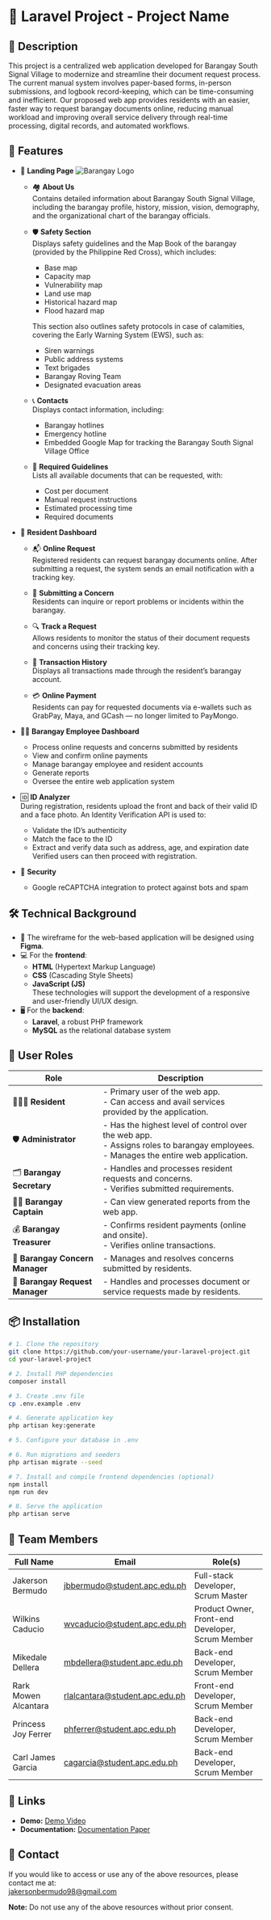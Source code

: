 # 📘 Laravel Project - Project Name
## 📖 Description
This project is a centralized web application developed for Barangay South Signal Village to modernize and streamline their document request process. The current manual system involves paper-based forms, in-person submissions, and logbook record-keeping, which can be time-consuming and inefficient. Our proposed web app provides residents with an easier, faster way to request barangay documents online, reducing manual workload and improving overall service delivery through real-time processing, digital records, and automated workflows.

## 🚀 Features

- 📄 **Landing Page**
    ![Barangay Logo](Documentation/Home%20Page.png)
    - 🏘️ **About Us**  
      Contains detailed information about Barangay South Signal Village, including the barangay profile, history, mission, vision, demography, and the organizational chart of the barangay officials.

    - 🛡️ **Safety Section**  
      Displays safety guidelines and the Map Book of the barangay (provided by the Philippine Red Cross), which includes:
        - Base map
        - Capacity map
        - Vulnerability map
        - Land use map
        - Historical hazard map
        - Flood hazard map  
      
      This section also outlines safety protocols in case of calamities, covering the Early Warning System (EWS), such as:
        - Siren warnings
        - Public address systems
        - Text brigades
        - Barangay Roving Team
        - Designated evacuation areas

    - 📞 **Contacts**  
      Displays contact information, including:
        - Barangay hotlines
        - Emergency hotline
        - Embedded Google Map for tracking the Barangay South Signal Village Office

    - 📃 **Required Guidelines**  
      Lists all available documents that can be requested, with:
        - Cost per document
        - Manual request instructions
        - Estimated processing time
        - Required documents

- 👥 **Resident Dashboard**
    - 📬 **Online Request**  
      Registered residents can request barangay documents online. After submitting a request, the system sends an email notification with a tracking key.
      
    - 📝 **Submitting a Concern**  
      Residents can inquire or report problems or incidents within the barangay.

    - 🔍 **Track a Request**  
      Allows residents to monitor the status of their document requests and concerns using their tracking key.

    - 📑 **Transaction History**  
      Displays all transactions made through the resident’s barangay account.

    - 💳 **Online Payment**  
      Residents can pay for requested documents via e-wallets such as GrabPay, Maya, and GCash — no longer limited to PayMongo.

- 🧑‍💼 **Barangay Employee Dashboard**
    - Process online requests and concerns submitted by residents
    - View and confirm online payments
    - Manage barangay employee and resident accounts
    - Generate reports
    - Oversee the entire web application system

- 🆔 **ID Analyzer**  
  During registration, residents upload the front and back of their valid ID and a face photo. An Identity Verification API is used to:
    - Validate the ID’s authenticity
    - Match the face to the ID
    - Extract and verify data such as address, age, and expiration date  
  Verified users can then proceed with registration.

- 🔐 **Security**
    - Google reCAPTCHA integration to protect against bots and spam

## 🛠️ Technical Background

- 🎨 The wireframe for the web-based application will be designed using **Figma**.
- 💻 For the **frontend**:
  - **HTML** (Hypertext Markup Language)
  - **CSS** (Cascading Style Sheets)
  - **JavaScript (JS)**  
  These technologies will support the development of a responsive and user-friendly UI/UX design.
- 🖥️ For the **backend**:
  - **Laravel**, a robust PHP framework
  - **MySQL** as the relational database system

## 👤 User Roles

| Role                     | Description |
|--------------------------|-------------|
| 🧑‍🤝‍🧑 **Resident**         | - Primary user of the web app. <br> - Can access and avail services provided by the application. |
| 🛡️ **Administrator**      | - Has the highest level of control over the web app. <br> - Assigns roles to barangay employees. <br> - Manages the entire web application. |
| 🗂️ **Barangay Secretary** | - Handles and processes resident requests and concerns. <br> - Verifies submitted requirements. |
| 🧑‍⚖️ **Barangay Captain**  | - Can view generated reports from the web app. |
| 💰 **Barangay Treasurer** | - Confirms resident payments (online and onsite). <br> - Verifies online transactions. |
| 📢 **Barangay Concern Manager** | - Manages and resolves concerns submitted by residents. |
| 📄 **Barangay Request Manager** | - Handles and processes document or service requests made by residents. |

## 📦 Installation  
```bash
# 1. Clone the repository
git clone https://github.com/your-username/your-laravel-project.git
cd your-laravel-project

# 2. Install PHP dependencies
composer install

# 3. Create .env file
cp .env.example .env

# 4. Generate application key
php artisan key:generate

# 5. Configure your database in .env

# 6. Run migrations and seeders
php artisan migrate --seed

# 7. Install and compile frontend dependencies (optional)
npm install
npm run dev

# 8. Serve the application
php artisan serve
```
## 👥 Team Members

| Full Name              | Email                               | Role(s)                                                |
|------------------------|-------------------------------------|--------------------------------------------------------|
| Jakerson Bermudo       | jbbermudo@student.apc.edu.ph        | Full-stack Developer, Scrum Master                     |
| Wilkins Caducio        | wvcaducio@student.apc.edu.ph        | Product Owner, Front-end Developer, Scrum Member       |
| Mikedale Dellera       | mbdellera@student.apc.edu.ph        | Back-end Developer, Scrum Member                       |
| Rark Mowen Alcantara   | rlalcantara@student.apc.edu.ph      | Front-end Developer, Scrum Member                      |
| Princess Joy Ferrer    | phferrer@student.apc.edu.ph         | Back-end Developer, Scrum Member                       |
| Carl James Garcia      | cagarcia@student.apc.edu.ph         | Back-end Developer, Scrum Member                       |


## 📂 Links

- **Demo:** [Demo Video](Documentation/demo.mp4)
- **Documentation:** [Documentation Paper](Documentation/TEAM%20DEVELOPMENTALITY%20-%20PAPER%20-%20AFTER%20PROOFREADING.docx)


## 📩 Contact

If you would like to access or use any of the above resources, please contact me at:  
[jakersonbermudo98@gmail.com](mailto:jakersonbermudo98@gmail.com)  

**Note:** Do not use any of the above resources without prior consent.
